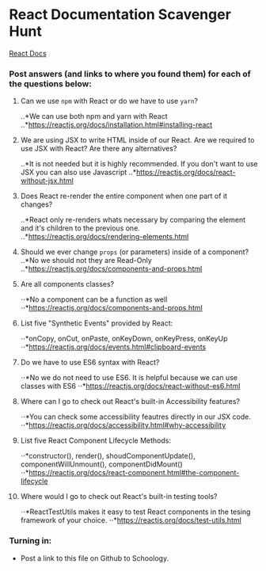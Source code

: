 # React Documentation Scavenger Hunt

[React Docs](https://facebook.github.io/react/docs/hello-world.html)

### Post answers (and links to where you found them) for each of the questions below:

1. Can we use `npm` with React or do we have to use `yarn`?

    ..*We can use both npm and yarn with React
    ..*https://reactjs.org/docs/installation.html#installing-react


2. We are using JSX to write HTML inside of our React. Are we required to use JSX with React? Are there any alternatives?

    ..*It is not needed but it is highly recommended. If you don't want to use JSX you can also use Javascript
    ..*https://reactjs.org/docs/react-without-jsx.html

3. Does React re-render the entire component when one part of it changes?

    ..*React only re-renders whats necessary by comparing the element and it's children to the previous one.
    ..*https://reactjs.org/docs/rendering-elements.html

4. Should we ever change `props` (or parameters) inside of a component? 
    ..*No we should not they are Read-Only
    ..*https://reactjs.org/docs/components-and-props.html


5. Are all components classes? 

    ⋅⋅*No a component can be a function as well
    ⋅⋅*https://reactjs.org/docs/components-and-props.html

6. List five "Synthetic Events" provided by React:

    ⋅⋅*onCopy, onCut, onPaste, onKeyDown, onKeyPress, onKeyUp
    ⋅⋅*https://reactjs.org/docs/events.html#clipboard-events

7. Do we have to use ES6 syntax with React?

    ⋅⋅*No we do not need to use ES6. It is helpful because we can use classes with ES6
    ⋅⋅*https://reactjs.org/docs/react-without-es6.html 

8. Where can I go to check out React's built-in Accessibility features?

    ⋅⋅*You can check some accessibility feautres directly in our JSX code.
    ⋅⋅*https://reactjs.org/docs/accessibility.html#why-accessibility

9. List five React Component Lifecycle Methods:

    ⋅⋅*constructor(), render(), shoudComponentUpdate(), componentWillUnmount(), componentDidMount()
    ⋅⋅*https://reactjs.org/docs/react-component.html#the-component-lifecycle

10. Where would I go to check out React's built-in testing tools?

    ⋅⋅*ReactTestUtils makes it easy to test React components in the tesing framework of your choice.
    ⋅⋅*https://reactjs.org/docs/test-utils.html

### Turning in:

* Post a link to this file on Github to Schoology.
